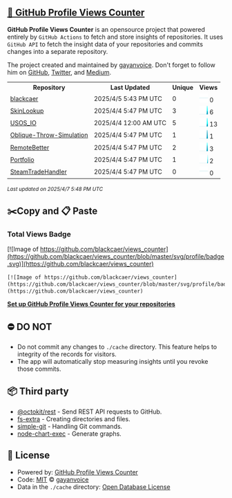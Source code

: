## [🚀 GitHub Profile Views Counter](https://github.com/gayanvoice/github-profile-views-counter)
**GitHub Profile Views Counter** is an opensource project that powered entirely by  `GitHub Actions` to fetch and store insights of repositories.
It uses `GitHub API` to fetch the insight data of your repositories and commits changes into a separate repository.

The project created and maintained by [gayanvoice](https://github.com/gayanvoice). Don't forget to follow him on [GitHub](https://github.com/gayanvoice), [Twitter](https://twitter.com/gayanvoice), and [Medium](https://gayanvoice.medium.com/).

<table>
	<tr>
		<th>
			Repository
		</th>
		<th>
			Last Updated
		</th>
		<th>
			Unique
		</th>
		<th>
			Views
		</th>
	</tr>
	<tr>
		<td>
			<a href="https://github.com/blackcaer/views_counter/tree/master/readme/962121040/year.md">
				blackcaer
			</a>
		</td>
		<td>
			2025/4/5 5:43 PM UTC
		</td>
		<td>
			0
		</td>
		<td>
			<img alt="Response time graph" src="https://github.com/blackcaer/views_counter/raw/master/graph/962121040/small/year.png" height="20"> 0
		</td>
	</tr>
	<tr>
		<td>
			<a href="https://github.com/blackcaer/views_counter/tree/master/readme/899238198/year.md">
				SkinLookup
			</a>
		</td>
		<td>
			2025/4/4 5:47 PM UTC
		</td>
		<td>
			3
		</td>
		<td>
			<img alt="Response time graph" src="https://github.com/blackcaer/views_counter/raw/master/graph/899238198/small/year.png" height="20"> 6
		</td>
	</tr>
	<tr>
		<td>
			<a href="https://github.com/blackcaer/views_counter/tree/master/readme/884994133/year.md">
				USOS_IO
			</a>
		</td>
		<td>
			2025/4/4 12:00 AM UTC
		</td>
		<td>
			5
		</td>
		<td>
			<img alt="Response time graph" src="https://github.com/blackcaer/views_counter/raw/master/graph/884994133/small/year.png" height="20"> 13
		</td>
	</tr>
	<tr>
		<td>
			<a href="https://github.com/blackcaer/views_counter/tree/master/readme/723676810/year.md">
				Oblique-Throw-Simulation
			</a>
		</td>
		<td>
			2025/4/4 5:47 PM UTC
		</td>
		<td>
			1
		</td>
		<td>
			<img alt="Response time graph" src="https://github.com/blackcaer/views_counter/raw/master/graph/723676810/small/year.png" height="20"> 1
		</td>
	</tr>
	<tr>
		<td>
			<a href="https://github.com/blackcaer/views_counter/tree/master/readme/774604406/year.md">
				RemoteBetter
			</a>
		</td>
		<td>
			2025/4/4 5:47 PM UTC
		</td>
		<td>
			2
		</td>
		<td>
			<img alt="Response time graph" src="https://github.com/blackcaer/views_counter/raw/master/graph/774604406/small/year.png" height="20"> 3
		</td>
	</tr>
	<tr>
		<td>
			<a href="https://github.com/blackcaer/views_counter/tree/master/readme/931715967/year.md">
				Portfolio
			</a>
		</td>
		<td>
			2025/4/4 5:47 PM UTC
		</td>
		<td>
			1
		</td>
		<td>
			<img alt="Response time graph" src="https://github.com/blackcaer/views_counter/raw/master/graph/931715967/small/year.png" height="20"> 2
		</td>
	</tr>
	<tr>
		<td>
			<a href="https://github.com/blackcaer/views_counter/tree/master/readme/776598133/year.md">
				SteamTradeHandler
			</a>
		</td>
		<td>
			2025/4/4 5:47 PM UTC
		</td>
		<td>
			0
		</td>
		<td>
			<img alt="Response time graph" src="https://github.com/blackcaer/views_counter/raw/master/graph/776598133/small/year.png" height="20"> 0
		</td>
	</tr>
</table>

<small><i>Last updated on 2025/4/7 5:48 PM UTC</i></small>

## ✂️Copy and 📋 Paste
### Total Views Badge
[![Image of https://github.com/blackcaer/views_counter](https://github.com/blackcaer/views_counter/blob/master/svg/profile/badge.svg)](https://github.com/blackcaer/views_counter)

```readme
[![Image of https://github.com/blackcaer/views_counter](https://github.com/blackcaer/views_counter/blob/master/svg/profile/badge.svg)](https://github.com/blackcaer/views_counter)
```
[**Set up GitHub Profile Views Counter for your repositories**](https://github.com/gayanvoice/github-profile-views-counter)
## ⛔ DO NOT
- Do not commit any changes to `./cache` directory. This feature helps to integrity of the records for visitors.
- The app will automatically stop measuring insights until you revoke those commits.
## 📦 Third party

- [@octokit/rest](https://www.npmjs.com/package/@octokit/rest) - Send REST API requests to GitHub.
- [fs-extra](https://www.npmjs.com/package/fs-extra) - Creating directories and files.
- [simple-git](https://www.npmjs.com/package/simple-git) - Handling Git commands.
- [node-chart-exec](https://www.npmjs.com/package/node-chart-exec) - Generate graphs.
## 📄 License
- Powered by: [GitHub Profile Views Counter](https://github.com/gayanvoice/github-profile-views-counter)
- Code: [MIT](./LICENSE) © [gayanvoice](https://github.com/gayanvoice)
- Data in the `./cache` directory: [Open Database License](https://opendatacommons.org/licenses/odbl/1-0/)